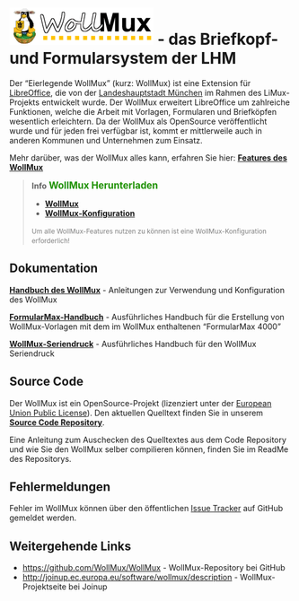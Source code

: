 # ![WollMux](images/Wollmux_logo_medium.gif "fig:Wollmux_logo_medium.gif") - das Briefkopf- und Formularsystem der LHM

Der “Eierlegende WollMux” (kurz: WollMux) ist eine Extension für [LibreOffice](http://www.documentfoundation.org), die von der [Landeshauptstadt München](http://www.muenchen.de) im Rahmen des LiMux-Projekts entwickelt wurde. Der WollMux erweitert LibreOffice um zahlreiche Funktionen, welche die Arbeit mit Vorlagen, Formularen und Briefköpfen wesentlich erleichtern. Da der WollMux als OpenSource veröffentlicht wurde und für jeden frei verfügbar ist, kommt er mittlerweile auch in anderen Kommunen und Unternehmen zum Einsatz.

Mehr darüber, was der WollMux alles kann, erfahren Sie hier: **[Features des WollMux](Features.md)**

> **Info**  <span style="font-size:larger;font-weight:bold;color:#1D9101">WollMux Herunterladen</span>
>
> * **[WollMux](https://github.com/WollMux/WollMux/releases/latest)**
> * **[WollMux-Konfiguration](https://github.com/WollMux/wollmux-config/releases)**
>
> <span style="font-size:smaller; color:gray;">Um alle WollMux-Features nutzen zu können ist eine WollMux-Konfiguration erforderlich!</span>

## Dokumentation

**[Handbuch des WollMux](18.2/Handbuch_des_WollMux.md)** - Anleitungen zur Verwendung und Konfiguration des WollMux

**[FormularMax-Handbuch](18.2/FormularMax/FormularMax.md)** - Ausführliches Handbuch für die Erstellung von WollMux-Vorlagen mit dem im WollMux enthaltenen “FormularMax 4000”

**[WollMux-Seriendruck](18.2/MailMerge/Seriendruck.md)** - Ausführliches Handbuch für den WollMux Seriendruck

## Source Code

Der WollMux ist ein OpenSource-Projekt (lizenziert unter der [European Union Public License](http://joinup.ec.europa.eu/software/page/eupl)). Den aktuellen Quelltext finden Sie in unserem **[Source Code Repository](https://github.com/WollMux/WollMux)**.

Eine Anleitung zum Auschecken des Quelltextes aus dem Code Repository und wie Sie den WollMux selber compilieren können, finden Sie im ReadMe des Repositorys.

## Fehlermeldungen

Fehler im WollMux können über den öffentlichen [Issue Tracker](https://github.com/WollMux/WollMux/issues) auf GitHub gemeldet werden.

## Weitergehende Links

* <https://github.com/WollMux/WollMux> - WollMux-Repository bei GitHub
* <http://joinup.ec.europa.eu/software/wollmux/description> - WollMux-Projektseite bei Joinup
